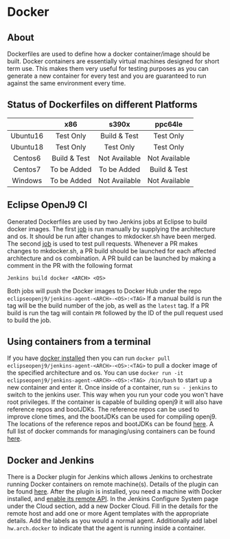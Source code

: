 <!--
Copyright (c) 2018, 2021 IBM Corp. and others

This program and the accompanying materials are made available under
the terms of the Eclipse Public License 2.0 which accompanies this
distribution and is available at https://www.eclipse.org/legal/epl-2.0/
or the Apache License, Version 2.0 which accompanies this distribution
and
is available at https://www.apache.org/licenses/LICENSE-2.0.

This Source Code may also be made available under the following
Secondary Licenses when the conditions for such availability set
forth in the Eclipse Public License, v. 2.0 are satisfied: GNU
General Public License, version 2 with the GNU Classpath
Exception [1] and GNU General Public License, version 2 with the
OpenJDK Assembly Exception [2].

[1] https://www.gnu.org/software/classpath/license.html
[2] http://openjdk.java.net/legal/assembly-exception.html

SPDX-License-Identifier: EPL-2.0 OR Apache-2.0 OR GPL-2.0 WITH Classpath-exception-2.0 OR LicenseRef-GPL-2.0 WITH Assembly-exception
-->
# Docker
## About
Dockerfiles are used to define how a docker container/image
should be built. Docker containers are essentially virtual
machines designed for short term use. This makes them very
useful for testing purposes as you can generate a new container
for every test and you are guaranteed to run against the
same environment every time.

## Status of Dockerfiles on different Platforms
|           |     x86      |     s390x     |    ppc64le    |
|:---------:|:------------:|:-------------:|:-------------:|
| Ubuntu16  |  Test Only   | Build & Test  |   Test Only   |
| Ubuntu18  |  Test Only   |   Test Only   |   Test Only   |
| Centos6   | Build & Test | Not Available | Not Available |
| Centos7   | To be Added  |  To be Added  | Build & Test  |
| Windows   | To be Added  | Not Available | Not Available |

## Eclipse OpenJ9 CI
Generated Dockerfiles are used by two Jenkins jobs at Eclipse to
build docker images. The first [job](https://openj9-jenkins.osuosl.org/job/Build-Jenkins-Agent-Container/) is run manually
by supplying the architecture and os. It should be run after
changes to mkdocker.sh have been merged. The second [job](https://openj9-jenkins.osuosl.org/job/PullRequest-Build-Jenkins-Agent-Container/) is used
to test pull requests. Whenever a PR makes changes to mkdocker.sh,
a PR build should be launched for each affected architecture and os combination. A PR
build can be launched by making a comment in the PR with the following format
```
Jenkins build docker <ARCH> <OS>
```
Both jobs will push the Docker images to Docker Hub under the repo
`eclipseopenj9/jenkins-agent-<ARCH>-<OS>:<TAG>`
If a manual build is run the tag will be the build number of
the job, as well as the `latest` tag. If a PR build is run the
tag will contain `PR` followed by the ID of the pull request used to
build the job.
## Using containers from a terminal
If you have [docker installed](https://docs.docker.com/install/) then you can run
`docker pull eclipseopenj9/jenkins-agent-<ARCH>-<OS>:<TAG>` to pull
a docker image of the specified architecture and os.
You can use `docker run -it eclipseopenj9/jenkins-agent-<ARCH>-<OS>:<TAG> /bin/bash`
to start up a new container and enter it. Once inside of a
container, run `su - jenkins` to switch to the jenkins user.
This way when you run your code you won't have root privileges.
If the container is capable of building openj9 it will also have
reference repos and bootJDKs. The reference repos can be used to
improve clone times, and the bootJDKs can be used for compiling
openj9. The locations of the reference repos and bootJDKs can be
found [here](https://github.com/eclipse-openj9/openj9/blob/master/buildenv/jenkins/variables/defaults.yml).
A full list of docker commands for managing/using containers can
be found [here](https://docs.docker.com/engine/reference/commandline/docker/).
## Docker and Jenkins
There is a Docker plugin for Jenkins which allows Jenkins to
orchestrate running Docker containers on remote machine(s). Details
of the plugin can be found [here](https://plugins.jenkins.io/docker-plugin). After the plugin is installed,
you need a machine with Docker installed, and [enable its remote API](https://medium.com/@sudarakayasindu/enabling-and-accessing-docker-engine-api-on-a-remote-docker-host-on-ubuntu-16-04-2c15f55f5d39).
In the Jenkins Configure System page under the Cloud section, add
a new Docker Cloud. Fill in the details for the remote host and add
one or more Agent templates with the appropriate details. Add the
labels as you would a normal agent. Additionally add label `hw.arch.docker`
to indicate that the agent is running inside a container.
